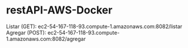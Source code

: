 # restAPI-AWS-Docker
Listar (GET): ec2-54-167-118-93.compute-1.amazonaws.com:8082/listar <br>
Agregar (POST): ec2-54-167-118-93.compute-1.amazonaws.com:8082/agregar
